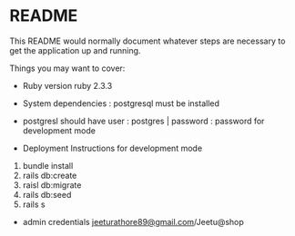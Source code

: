 # README

This README would normally document whatever steps are necessary to get the
application up and running.

Things you may want to cover:

* Ruby version ruby 2.3.3

* System dependencies  : postgresql must be installed

* postgresl should have user : postgres  | password : password   for development mode

* Deployment Instructions for development mode

1. bundle install
2. rails db:create
3. raisl db:migrate
4. rails db:seed
5. rails s

* admin credentials jeeturathore89@gmail.com/Jeetu@shop